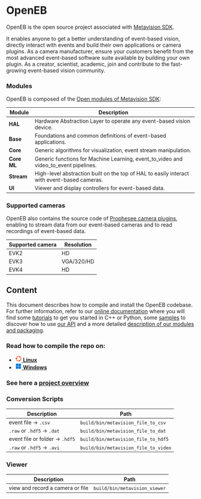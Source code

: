 # OpenEB

OpenEB is the open source project associated with [Metavision SDK](https://docs.prophesee.ai/stable/index.html).

It enables anyone to get a better understanding of event-based vision, directly interact with events and build their own applications or camera plugins. As a camera manufacturer, ensure your customers benefit from the most advanced event-based software suite available by building your own plugin. As a creator, scientist, academic, join and contribute to the fast-growing event-based vision community.

### Modules

OpenEB is composed of the [Open modules of Metavision SDK](https://docs.prophesee.ai/stable/modules.html#chapter-modules-and-packaging-open):

Module | Description
-|-
**HAL** | Hardware Abstraction Layer to operate any event-based vision device.
**Base** | Foundations and common definitions of event-based applications.
**Core** | Generic algorithms for visualization, event stream manipulation.
**Core ML** | Generic functions for Machine Learning, event_to_video and video_to_event pipelines.
**Stream** | High-level abstraction built on the top of HAL to easily interact with event-based cameras.
**UI** | Viewer and display controllers for event-based data.

### Supported cameras

OpenEB also contains the source code of [Prophesee camera plugins](https://docs.prophesee.ai/stable/installation/camera_plugins.html), enabling to stream data from our event-based cameras and to read recordings of event-based data.

Supported camera | Resolution
-|-
EVK2 | HD
EVK3 | VGA/320/HD
EVK4 | HD

## Content 

This document describes how to compile and install the OpenEB codebase.
For further information, refer to our [online documentation](https://docs.prophesee.ai/) where you will find
some [tutorials](https://docs.prophesee.ai/stable/tutorials/index.html) to get you started in C++ or Python,
some [samples](https://docs.prophesee.ai/stable/samples.html) to discover how to use
[our API](https://docs.prophesee.ai/stable/api.html) and a more detailed
[description of our modules and packaging](https://docs.prophesee.ai/stable/modules.html).

### Read how to compile the repo on:

- <a href="docs/compile-linux.md"><img src="docs/media/canonical_logo.png" height="17" /> <b>Linux</b></a>
- <a href="docs/compile-windows"><img src="docs/media/windows_logo.png" height="17" /> <b>Windows</b></a>

### See here a [project overview](docs/run.md)

### Conversion Scripts

Description | Path
-|-
event file → `.csv` | `build/bin/metavision_file_to_csv`
`.raw` or `.hdf5` → `.dat` | `build/bin/metavision_file_to_dat`
event file or folder → `.hdf5` | `build/bin/metavision_file_to_hdf5`
`.raw` or `.hdf5` → `.avi` | `build/bin/metavision_file_to_video`

### Viewer

Description | Path
-|-
view and record a camera or file | `build/bin/metavision_viewer`